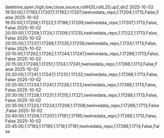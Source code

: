 datetime,open,high,low,close,source,rollH20,rollL20,up2,dn2
2025-10-02 19:50:00,1.17193,1.17207,1.17193,1.17207,twelvedata_repo,1.17204,1.1713,False,False
2025-10-02 19:55:00,1.17208,1.17222,1.17196,1.17209,twelvedata_repo,1.17207,1.1713,False,False
2025-10-02 20:00:00,1.17209,1.1724,1.17209,1.17235,twelvedata_repo,1.17222,1.1713,False,False
2025-10-02 20:05:00,1.17237,1.17266,1.17235,1.17259,twelvedata_repo,1.1724,1.1713,False,False
2025-10-02 20:10:00,1.17262,1.17262,1.17244,1.17247,twelvedata_repo,1.17266,1.1713,False,False
2025-10-02 20:15:00,1.17248,1.17251,1.1724,1.17241,twelvedata_repo,1.17266,1.1713,False,False
2025-10-02 20:20:00,1.17241,1.17247,1.17231,1.17232,twelvedata_repo,1.17266,1.1713,False,False
2025-10-02 20:25:00,1.17234,1.17241,1.17228,1.1723,twelvedata_repo,1.17266,1.1713,False,False
2025-10-02 20:30:00,1.17228,1.17231,1.17215,1.17221,twelvedata_repo,1.17266,1.1713,False,False
2025-10-02 20:35:00,1.17223,1.17224,1.17206,1.17208,twelvedata_repo,1.17266,1.1713,False,False
2025-10-02 20:40:00,1.17206,1.17207,1.17191,1.17195,twelvedata_repo,1.17266,1.1713,False,False
2025-10-02 20:45:00,1.17193,1.17195,1.1719,1.17191,twelvedata_repo,1.17266,1.1714,False,False
